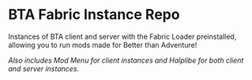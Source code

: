 # BTA Fabric Instance Repo

Instances of BTA client and server with the Fabric Loader preinstalled, allowing you to run mods made for Better than Adventure!

*Also includes Mod Menu for client instances and Halplibe for both client and server instances.*
 
